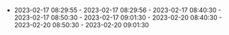  - 2023-02-17 08:29:55 - 2023-02-17 08:29:56 - 2023-02-17 08:40:30 - 2023-02-17 08:50:30 - 2023-02-17 09:01:30 - 2023-02-20 08:40:30 - 2023-02-20 08:50:30 - 2023-02-20 09:01:30
